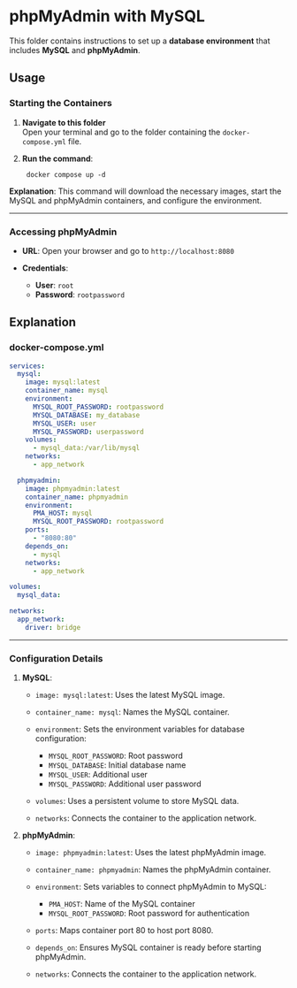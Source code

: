 # phpMyAdmin with MySQL

This folder contains instructions to set up a **database environment** that includes **MySQL** and **phpMyAdmin**.

## Usage

### Starting the Containers

1. **Navigate to this folder**  
   Open your terminal and go to the folder containing the `docker-compose.yml` file.

2. **Run the command**:

        docker compose up -d

**Explanation**: This command will download the necessary images, start the MySQL and phpMyAdmin containers, and configure the environment.

---

### Accessing phpMyAdmin

* **URL**: Open your browser and go to `http://localhost:8080`
* **Credentials**:

  * **User**: `root`
  * **Password**: `rootpassword`

## Explanation

### docker-compose.yml

```yaml
services:
  mysql:
    image: mysql:latest
    container_name: mysql
    environment:
      MYSQL_ROOT_PASSWORD: rootpassword 
      MYSQL_DATABASE: my_database       
      MYSQL_USER: user                  
      MYSQL_PASSWORD: userpassword
    volumes:
      - mysql_data:/var/lib/mysql
    networks:
      - app_network

  phpmyadmin:
    image: phpmyadmin:latest
    container_name: phpmyadmin
    environment:
      PMA_HOST: mysql
      MYSQL_ROOT_PASSWORD: rootpassword
    ports:
      - "8080:80"  
    depends_on:
      - mysql
    networks:
      - app_network

volumes:
  mysql_data:

networks:
  app_network:
    driver: bridge
```

---

### Configuration Details

1. **MySQL**:

   * `image: mysql:latest`: Uses the latest MySQL image.
   * `container_name: mysql`: Names the MySQL container.
   * `environment`: Sets the environment variables for database configuration:

     * `MYSQL_ROOT_PASSWORD`: Root password
     * `MYSQL_DATABASE`: Initial database name
     * `MYSQL_USER`: Additional user
     * `MYSQL_PASSWORD`: Additional user password
   * `volumes`: Uses a persistent volume to store MySQL data.
   * `networks`: Connects the container to the application network.

2. **phpMyAdmin**:

   * `image: phpmyadmin:latest`: Uses the latest phpMyAdmin image.
   * `container_name: phpmyadmin`: Names the phpMyAdmin container.
   * `environment`: Sets variables to connect phpMyAdmin to MySQL:

     * `PMA_HOST`: Name of the MySQL container
     * `MYSQL_ROOT_PASSWORD`: Root password for authentication
   * `ports`: Maps container port 80 to host port 8080.
   * `depends_on`: Ensures MySQL container is ready before starting phpMyAdmin.
   * `networks`: Connects the container to the application network.

